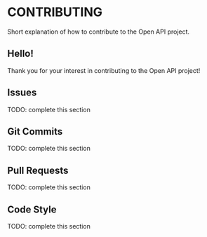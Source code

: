 # CONTRIBUTING
Short explanation of how to contribute to the Open API project.

## Hello!

Thank you for your interest in contributing to the Open API project! 

## Issues
TODO: complete this section

## Git Commits
TODO: complete this section

## Pull Requests
TODO: complete this section

## Code Style
TODO: complete this section

